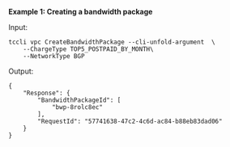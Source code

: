 **Example 1: Creating a bandwidth package**



Input: 

```
tccli vpc CreateBandwidthPackage --cli-unfold-argument  \
    --ChargeType TOP5_POSTPAID_BY_MONTH\
    --NetworkType BGP
```

Output: 
```
{
    "Response": {
        "BandwidthPackageId": [
            "bwp-8rolc8ec"
        ],
        "RequestId": "57741638-47c2-4c6d-ac84-b88eb83dad06"
    }
}
```

